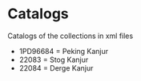 # Catalogs

Catalogs of the collections in xml files

- 1PD96684 = Peking Kanjur
- 22083 = Stog Kanjur
- 22084 = Derge Kanjur

